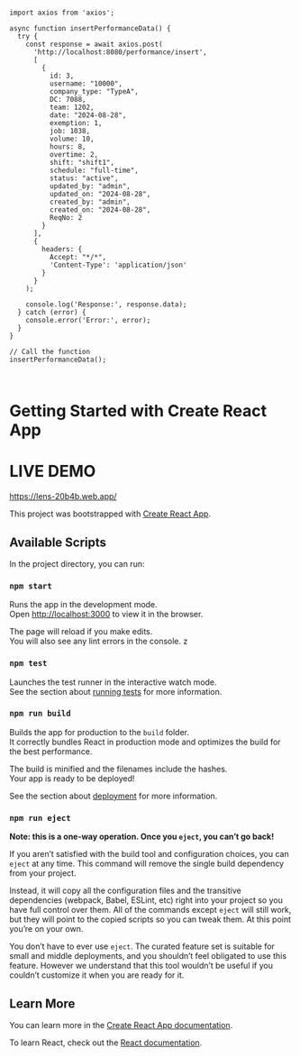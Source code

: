 ```

import axios from 'axios';

async function insertPerformanceData() {
  try {
    const response = await axios.post(
      'http://localhost:8080/performance/insert',
      [
        {
          id: 3,
          username: "10000",
          company_type: "TypeA",
          DC: 7088,
          team: 1202,
          date: "2024-08-28",
          exemption: 1,
          job: 1038,
          volume: 10,
          hours: 8,
          overtime: 2,
          shift: "shift1",
          schedule: "full-time",
          status: "active",
          updated_by: "admin",
          updated_on: "2024-08-28",
          created_by: "admin",
          created_on: "2024-08-28",
          ReqNo: 2
        }
      ],
      {
        headers: {
          Accept: "*/*",
          'Content-Type': 'application/json'
        }
      }
    );

    console.log('Response:', response.data);
  } catch (error) {
    console.error('Error:', error);
  }
}

// Call the function
insertPerformanceData();



```


# Getting Started with Create React App

# LIVE DEMO
https://lens-20b4b.web.app/

This project was bootstrapped with [Create React App](https://github.com/facebook/create-react-app).

## Available Scripts

In the project directory, you can run:

### `npm start`

Runs the app in the development mode.\
Open [http://localhost:3000](http://localhost:3000) to view it in the browser.

The page will reload if you make edits.\
You will also see any lint errors in the console.
z
### `npm test`

Launches the test runner in the interactive watch mode.\
See the section about [running tests](https://facebook.github.io/create-react-app/docs/running-tests) for more information.

### `npm run build`

Builds the app for production to the `build` folder.\
It correctly bundles React in production mode and optimizes the build for the best performance.

The build is minified and the filenames include the hashes.\
Your app is ready to be deployed!

See the section about [deployment](https://facebook.github.io/create-react-app/docs/deployment) for more information.

### `npm run eject`

**Note: this is a one-way operation. Once you `eject`, you can’t go back!**

If you aren’t satisfied with the build tool and configuration choices, you can `eject` at any time. This command will remove the single build dependency from your project.

Instead, it will copy all the configuration files and the transitive dependencies (webpack, Babel, ESLint, etc) right into your project so you have full control over them. All of the commands except `eject` will still work, but they will point to the copied scripts so you can tweak them. At this point you’re on your own.

You don’t have to ever use `eject`. The curated feature set is suitable for small and middle deployments, and you shouldn’t feel obligated to use this feature. However we understand that this tool wouldn’t be useful if you couldn’t customize it when you are ready for it.

## Learn More

You can learn more in the [Create React App documentation](https://facebook.github.io/create-react-app/docs/getting-started).

To learn React, check out the [React documentation](https://reactjs.org/).
